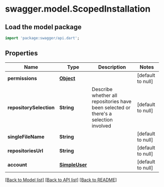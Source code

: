 # swagger.model.ScopedInstallation

## Load the model package
```dart
import 'package:swagger/api.dart';
```

## Properties
Name | Type | Description | Notes
------------ | ------------- | ------------- | -------------
**permissions** | [**Object**](Object.md) |  | [default to null]
**repositorySelection** | **String** | Describe whether all repositories have been selected or there&#x27;s a selection involved | [default to null]
**singleFileName** | **String** |  | [default to null]
**repositoriesUrl** | **String** |  | [default to null]
**account** | [**SimpleUser**](SimpleUser.md) |  | [default to null]

[[Back to Model list]](../README.md#documentation-for-models) [[Back to API list]](../README.md#documentation-for-api-endpoints) [[Back to README]](../README.md)

